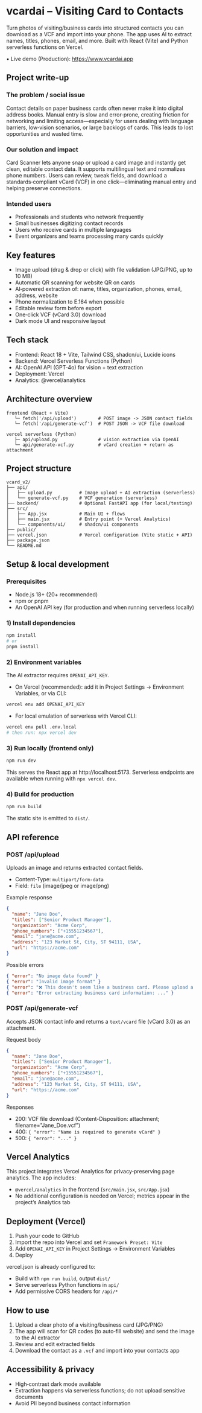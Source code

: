 # vcardai – Visiting Card to Contacts

Turn photos of visiting/business cards into structured contacts you can download as a VCF and import into your phone. The app uses AI to extract names, titles, phones, email, and more. Built with React (Vite) and Python serverless functions on Vercel.

• Live demo (Production): https://www.vcardai.app

## Project write-up

### The problem / social issue
Contact details on paper business cards often never make it into digital address books. Manual entry is slow and error‑prone, creating friction for networking and limiting access—especially for users dealing with language barriers, low‑vision scenarios, or large backlogs of cards. This leads to lost opportunities and wasted time.

### Our solution and impact
Card Scanner lets anyone snap or upload a card image and instantly get clean, editable contact data. It supports multilingual text and normalizes phone numbers. Users can review, tweak fields, and download a standards‑compliant vCard (VCF) in one click—eliminating manual entry and helping preserve connections.

### Intended users
- Professionals and students who network frequently
- Small businesses digitizing contact records
- Users who receive cards in multiple languages
- Event organizers and teams processing many cards quickly

## Key features

- Image upload (drag & drop or click) with file validation (JPG/PNG, up to 10 MB)
- Automatic QR scanning for website QR on cards
- AI‑powered extraction of: name, titles, organization, phones, email, address, website
- Phone normalization to E.164 when possible
- Editable review form before export
- One‑click VCF (vCard 3.0) download
- Dark mode UI and responsive layout

## Tech stack

- Frontend: React 18 + Vite, Tailwind CSS, shadcn/ui, Lucide icons
- Backend: Vercel Serverless Functions (Python)
- AI: OpenAI API (GPT‑4o) for vision + text extraction
- Deployment: Vercel
- Analytics: @vercel/analytics

## Architecture overview

```
frontend (React + Vite)
   └─ fetch('/api/upload')        # POST image -> JSON contact fields
   └─ fetch('/api/generate-vcf')  # POST JSON -> VCF file download

vercel serverless (Python)
   ├─ api/upload.py               # vision extraction via OpenAI
   └─ api/generate-vcf.py         # vCard creation + return as attachment
```

## Project structure

```
vcard_v2/
├── api/
│   ├── upload.py          # Image upload + AI extraction (serverless)
│   └── generate-vcf.py    # VCF generation (serverless)
├── backend/               # Optional FastAPI app (for local/testing)
├── src/
│   ├── App.jsx            # Main UI + flows
│   ├── main.jsx           # Entry point (+ Vercel Analytics)
│   └── components/ui/     # shadcn/ui components
├── public/
├── vercel.json            # Vercel configuration (Vite static + API)
├── package.json
└── README.md
```

## Setup & local development

### Prerequisites
- Node.js 18+ (20+ recommended)
- npm or pnpm
- An OpenAI API key (for production and when running serverless locally)

### 1) Install dependencies
```bash
npm install
# or
pnpm install
```

### 2) Environment variables
The AI extractor requires `OPENAI_API_KEY`.

- On Vercel (recommended): add it in Project Settings → Environment Variables, or via CLI:
```bash
vercel env add OPENAI_API_KEY
```

- For local emulation of serverless with Vercel CLI:
```bash
vercel env pull .env.local
# then run: npx vercel dev
```

### 3) Run locally (frontend only)
```bash
npm run dev
```
This serves the React app at http://localhost:5173. Serverless endpoints are available when running with `npx vercel dev`.

### 4) Build for production
```bash
npm run build
```
The static site is emitted to `dist/`.

## API reference

### POST /api/upload
Uploads an image and returns extracted contact fields.

- Content-Type: `multipart/form-data`
- Field: `file` (image/jpeg or image/png)

Example response
```json
{
  "name": "Jane Doe",
  "titles": ["Senior Product Manager"],
  "organization": "Acme Corp",
  "phone_numbers": ["+15551234567"],
  "email": "jane@acme.com",
  "address": "123 Market St, City, ST 94111, USA",
  "url": "https://acme.com"
}
```

Possible errors
```json
{ "error": "No image data found" }
{ "error": "Invalid image format" }
{ "error": "❌ This doesn't seem like a business card. Please upload a clear business card photo." }
{ "error": "Error extracting business card information: ..." }
```

### POST /api/generate-vcf
Accepts JSON contact info and returns a `text/vcard` file (vCard 3.0) as an attachment.

Request body
```json
{
  "name": "Jane Doe",
  "titles": ["Senior Product Manager"],
  "organization": "Acme Corp",
  "phone_numbers": ["+15551234567"],
  "email": "jane@acme.com",
  "address": "123 Market St, City, ST 94111, USA",
  "url": "https://acme.com"
}
```

Responses
- 200: VCF file download (Content-Disposition: attachment; filename="Jane_Doe.vcf")
- 400: `{ "error": "Name is required to generate vCard" }`
- 500: `{ "error": "..." }`

## Vercel Analytics

This project integrates Vercel Analytics for privacy‑preserving page analytics. The app includes:
- `@vercel/analytics` in the frontend (`src/main.jsx`, `src/App.jsx`)
- No additional configuration is needed on Vercel; metrics appear in the project’s Analytics tab

## Deployment (Vercel)

1. Push your code to GitHub
2. Import the repo into Vercel and set `Framework Preset: Vite`
3. Add `OPENAI_API_KEY` in Project Settings → Environment Variables
4. Deploy

vercel.json is already configured to:
- Build with `npm run build`, output `dist/`
- Serve serverless Python functions in `api/`
- Add permissive CORS headers for `/api/*`

## How to use

1. Upload a clear photo of a visiting/business card (JPG/PNG)
2. The app will scan for QR codes (to auto‑fill website) and send the image to the AI extractor
3. Review and edit extracted fields
4. Download the contact as a `.vcf` and import into your contacts app

## Accessibility & privacy

- High‑contrast dark mode available
- Extraction happens via serverless functions; do not upload sensitive documents
- Avoid PII beyond business contact information

